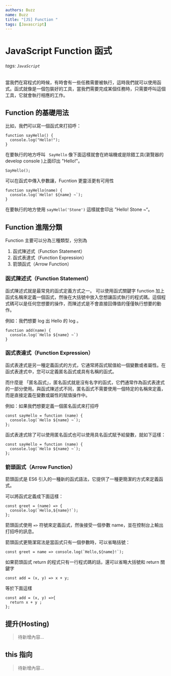 ```yaml
---
authors: Buzz
name: Buzz
title: "[JS] Function "
tags: [Javascript]
---
```


# JavaScript Function 函式

###### tags: `JavaScript`

當我們在寫程式的時候，有時會有一些任務需要被執行，這時我們就可以使用函式。函式就像是一個包裝好的工具，當我們需要完成某個任務時，只需要呼叫這個工具，它就會執行相應的工作。

## Function 的基礎用法

比如，我們可以寫一個函式來打招呼：

```JS
function sayHello() {
  console.log("Hello!");
}
```

在要執行的地方呼叫 ` SayHello` 像下面這樣就會在終端機或是除錯工具(瀏覽器的 develop console )上面印出 "Hello!"。

```JS
SayHello();
```

可以在函式中傳入參數讓，Fucntion 更靈活更有可用性

```JS
function sayHello(name) {
  console.log(`Hello! ${name} ~`);
}
```

在要執行的地方使用 `sayHello('Stone')`
這樣就會印出 ”Hello! Stone ~“。

## Function 進階分類

Function 主要可以分為三種類型，分別為

1. 函式陳述式（Function Statement）
2. 函式表達式（Function Expression）
3. 箭頭函式（Arrow Function）

### 函式陳述式（Function Statement）

函式陳述式就是最常見的函式定義方式之一。
可以使用函式關鍵字 function 加上函式名稱來定義一個函式，然後在大括號中放入您想讓函式執行的程式碼。這個程式碼可以是任何您想要的操作，而陳述式是不會直接回傳值的僅僅執行想要的動作。

例如：我們想要 log 出 Hello 的 log 。

```JS
function add(name) {
  console.log(`Hello ${name} ~`)
}

```

### 函式表達式（Function Expression）

函式表達式是另一種定義函式的方式，它通常將函式賦值給一個變數或者屬性。在函式表達式中，您可以定義匿名函式或具有名稱的函式。

而什麼是 「匿名函式」，匿名函式就是沒有名字的函式，它們通常作為函式表達式的一部分使用。與函式陳述式不同，匿名函式不需要使用一個特定的名稱來定義，而是直接定義在變數或屬性的賦值操作中。

例如：如果我們想要定義一個匿名函式來打招呼

```JS
const sayHello = function (name) {
  console.log(`Hello ${name} ~`);
};
```

函式表達式除了可以使用匿名函式也可以使用具名函式賦予給變數，就如下這樣：

```JS
const sayHello = function (name) {
  console.log(`Hello ${name} ~`);
};
```

### 箭頭函式（Arrow Function）

箭頭函式是 ES6 引入的一種新的函式語法，它提供了一種更簡潔的方式來定義函式。

可以將函式定義成下面這樣：

```JS
const greet = (name) => {
  console.log(`Hello,${name}!`);
};
```

箭頭函式使用 `=>` 符號來定義函式，然後接受一個參數 name，並在控制台上輸出打招呼的訊息。

箭頭函式更簡潔寫法是當函式只有一個參數時，可以省略括號：

```JS
const greet = name => console.log(`Hello,${name}!`);
```

如果箭頭函式 return 的程式只有一行程式碼的話，還可以省略大括號和 return 關鍵字

```JS
const add = (x, y) => x + y;
```

等於下面這樣

```JS
const add = (x, y) =>{
  return x + y ;
};
```

## 提升(Hosting)

> 待新增內容...

## this 指向

> 待新增內容...

